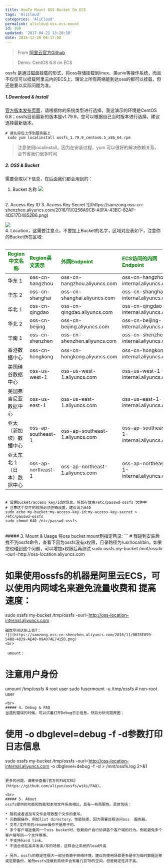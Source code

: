 ```yaml
---
title: HowTo Mount OSS Bucket On ECS
tags: 'AliCloud'
categories: 'AliCloud'
permalink: alicloud-oss-ecs-mount
id: 108
updated: '2017-04-21 13:20:50'
date: 2016-12-20 06:17:08
---
```


> From [阿里云官方Github](https://github.com/aliyun/ossfs)

> Demo: CentOS 6.8 on ECS

ossfs 是通过磁盘挂载的形式，将oss存储挂载到linux、类unix等操作系统，而且不仅仅可以挂载阿里云内的ECS上，理论上所有网络能到达oss的都可以挂载，但还是要以实际问题为准。

##### 1.Download & Install
[官方版本发布页面](https://github.com/aliyun/ossfs/releases)，请根据你的系统类型进行选择，我这演示的环境是CentOS 6.8；ossfs目前最新的版本是v1.79.9，您可以根据自己当时版本进行选择，建议选择最新版本。
```
# 请先将包上传到服务器上
 sudo yum localinstall ossfs_1.79.9_centos6.5_x86_64.rpm
```
>注意使用localinstall，因为在安装过程，yum 可以很好的解决依赖关系，会节省我们很多时间


##### 2. OSS & Bucket

 需要获取以下信息，在后面我们都会用到的：<br>
1. Bucket 名称
![](https://samzong.oss-cn-shenzhen.aliyuncs.com/2016/11/QQ20161111-0.jpg)
<br>
2. Access Key ID
3. Access Key Secret
![](https://samzong.oss-cn-shenzhen.aliyuncs.com/2016/11/0256A9CB-A0FA-43BC-82AF-4DE17D4852B6.png)

![](https://samzong.oss-cn-shenzhen.aliyuncs.com/2016/11/QQ20161111-2.jpg)
<br>
4. Location，这需要注意点，不要加上Bucket的名字，区域对应表如下，注意你的Bucket所在区域:

<div style="overflow: auto;"><table>
<thead>
<tr>
<th style="color:green">Region中文名称</th>
<th style="text-align:left;color: green;">Region英文表示</th>
<th style="text-align:left;color: green;">外网Endpoint</th>
<th style="text-align:left;color: green;">ECS访问的内网Endpoint</th>
</tr>
</thead>
<tbody>
<tr>
<td>华东 1</td>
<td style="text-align:left">oss-cn-hangzhou</td>
<td style="text-align:left">oss-cn-hangzhou.aliyuncs.com</td>
<td style="text-align:left">oss-cn-hangzhou-internal.aliyuncs.com</td>
</tr>
<tr>
<td>华东 2</td>
<td style="text-align:left">oss-cn-shanghai</td>
<td style="text-align:left">oss-cn-shanghai.aliyuncs.com</td>
<td style="text-align:left">oss-cn-shanghai-internal.aliyuncs.com</td>
</tr>
<tr>
<td>华北 1</td>
<td style="text-align:left">oss-cn-qingdao</td>
<td style="text-align:left">oss-cn-qingdao.aliyuncs.com</td>
<td style="text-align:left">oss-cn-qingdao-internal.aliyuncs.com</td>
</tr>
<tr>
<td>华北 2</td>
<td style="text-align:left">oss-cn-beijing</td>
<td style="text-align:left">oss-cn-beijing.aliyuncs.com</td>
<td style="text-align:left">oss-cn-beijing-internal.aliyuncs.com</td>
</tr>
<tr>
<td>华南 1</td>
<td style="text-align:left">oss-cn-shenzhen</td>
<td style="text-align:left">oss-cn-shenzhen.aliyuncs.com</td>
<td style="text-align:left">oss-cn-shenzhen-internal.aliyuncs.com</td>
</tr>
<tr>
<td>香港数据中心</td>
<td style="text-align:left">oss-cn-hongkong</td>
<td style="text-align:left">oss-cn-hongkong.aliyuncs.com</td>
<td style="text-align:left">oss-cn-hongkong-internal.aliyuncs.com</td>
</tr>
<tr>
<td>美国硅谷数据中心</td>
<td style="text-align:left">oss-us-west-1</td>
<td style="text-align:left">oss-us-west-1.aliyuncs.com</td>
<td style="text-align:left">oss-us-west-1-internal.aliyuncs.com</td>
</tr>
<tr>
<td>美国弗吉尼亚数据中心</td>
<td style="text-align:left">oss-us-east-1</td>
<td style="text-align:left">oss-us-east-1.aliyuncs.com</td>
<td style="text-align:left">oss-us-east-1-internal.aliyuncs.com</td>
</tr>
<tr>
<td>亚太（新加坡）数据中心</td>
<td style="text-align:left">oss-ap-southeast-1</td>
<td style="text-align:left">oss-ap-southeast-1.aliyuncs.com</td>
<td style="text-align:left">oss-ap-southeast-1-internal.aliyuncs.com</td>
</tr>
<tr>
<td>亚太东北 1（日本）数据中心</td>
<td style="text-align:left">oss-ap-northeast-1</td>
<td style="text-align:left">oss-ap-northeast-1.aliyuncs.com</td>
<td style="text-align:left">oss-ap-northeast-1-internal.aliyuncs.com</td>
</tr>
</tbody>
</table></div>

```
# 设置bucket/access key/id的信息，将其存放在/etc/passwd-ossfs 文件中
# 注意这个文件的权限必须正确设置，建议设为640
sudo echo my-bucket:my-access-key-id:my-access-key-secret > /etc/passwd-ossfs
sudo chmod 640 /etc/passwd-ossfs
```
<br>
##### 3. Mount & Uasge
将oss bucket mount到指定目录:
```
# 我碰到安装后找不到ossfs命令，查看下因为ossfs没有x权限，目录路径为/usr/local/bin，如果您也碰到这个问题，可以增加x权限后再测试
sudo ossfs my-bucket /mnt/ossdir -ourl=http://oss-location.aliyuncs.com

# 如果使用ossfs的机器是阿里云ECS，可以使用内网域名来避免流量收费和 提高速度：
sudo ossfs my-bucket /tmp/ossfs -ourl=http://oss-location-internal.aliyuncs.com
```
磁盘空间达到上百T：
![](https://samzong.oss-cn-shenzhen.aliyuncs.com/2016/11/0B78E099-5488-4839-AE48-09A074E7415D.png)
<br>

 umount：
```
# 注意用户身份
umount /tmp/ossfs # root user
sudo fusermount -u /tmp/ossfs # non-root user
```
<br>
##### 4. Debug & FAQ
当遇到错误的时候，可以试着打开Debug日志信息，然后分析问题原因：
```
# 使用 -o dbglevel=debug -f -d参数打印日志信息
sudo ossfs my-bucket /tmp/ossfs -ourl=http://oss-location-internal.aliyuncs.com -o dbglevel=debug -f -d > /mnt/ossfs.log 2>&1
```

更多的问题，请移步查看[官方的FAQ文档](https://github.com/aliyun/ossfs/wiki/FAQ)。

<br>
##### 5. About
ossfs提供的功能和性能和本地文件系统相比，具有一些局限性。具体包括：

* 随机或者追加写文件会导致整个文件的重写。
* 元数据操作，例如list directory，性能较差，因为需要远程访问oss  服务器。
* 文件/文件夹的rename操作不是原子的。
* 多个客户端挂载同一个oss bucket时，依赖用户自行协调各个客户端的行为。例如避免多个客户端写同一个文件等等。
* 不支持hard link。
* 不适合用在高并发读/写的场景，这样会让系统的load升高

> 另外，ossfs的稳定性很大一部分依赖于网络环境，建议的使用场景更多是作为临时数据迁移或定期备份，虽然ossfs挂载到系统中会有着几百TB的空间，但是稳定性并不高。
